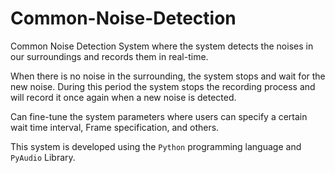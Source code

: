 # Common-Noise-Detection

Common Noise Detection System where the system detects the noises in our surroundings and records them in real-time.

When there is no noise in the surrounding, the system stops and wait for the new noise. During this period the system stops the recording process and will record it once again when a new noise is detected.

Can fine-tune the system parameters where users can specify a certain wait time interval, Frame specification, and others.

This system is developed using the `Python` programming language and `PyAudio` Library.

